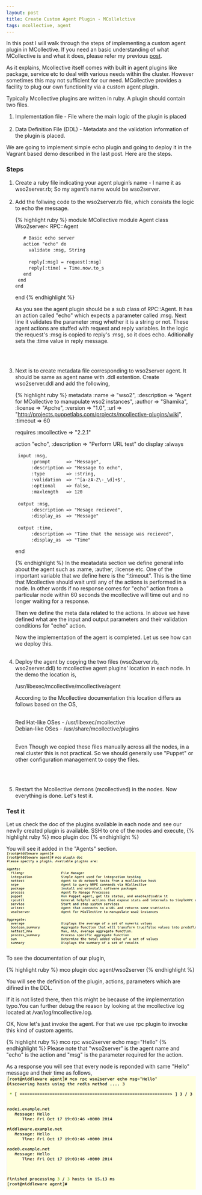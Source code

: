 ```yaml
---
layout: post
title: Create Custom Agent Plugin - MCollelctive
tags: mcollective, agent
---
```

In this post I will walk through the steps of implementing a custom agent plugin in MCollective. If you need an basic understanding of what MCollective is and what it does, please refer my previous <a href="http://shamika.github.io/First-Steps-on-MCollective/">post</a>.

As it explains, Mcollective itself comes with built in agent plugins like package, service etc to deal with various needs within the cluster. However sometimes this may not sufficient for our need. MCollective provides a facility to plug our own functionlity via a custom agent plugin. 

Typically Mcollective plugins are written in ruby. A plugin should contain two files.

<ol>
<li>
Implementation file - File where the main logic of the plugin is placed <br/><br/>
</li><li>
Data Definition File (DDL) - Metadata and the validation information of the plugin is placed.
</li>
</ol>

We are going to implement simple echo plugin and going to deploy it in the Vagrant based demo described in the last post. Here are the steps. 

<h3>Steps</h3>

<ol>
<li>
Create a ruby file indicating your agent plugin’s name - I name it as wso2server.rb; So my agent’s name would be wso2server.
<br/><br/></li><li>
Add the follwing code to the wso2server.rb file, which consists the logic to echo the message.

{% highlight ruby %}
 module MCollective
   module Agent
     class Wso2server< RPC::Agent
       
       # Basic echo server
       action "echo" do
         validate :msg, String

         reply[:msg] = request[:msg]
         reply[:time] = Time.now.to_s
       end
     end
    end
 end
 {% endhighlight %}

As you see the agent plugin should be a sub class of RPC::Agent. It has an action called "echo" which expects a parameter called :msg. Next line it validates the parameter :msg whether it is a string or not. These agent actions are stuffed with request and reply variables. In the logic the request's :msg is copied to reply's :msg, so it does echo. Aditionally sets the :time value in reply message.

<br/><br/></li>
<li>
Next is to create metadata file corresponding to wso2server agent. It should be same as agent name with .ddl extention. Create wso2server.ddl and add the following,

{% highlight ruby %}
metadata        :name        => "wso2",
                :description => "Agent for MCollective to manupulate wso2 instances",
                :author      => "Shamika",
                :license     => "Apche",
                :version     => "1.0",
                :url         => "http://projects.puppetlabs.com/projects/mcollective-plugins/wiki",
                :timeout     => 60

requires :mcollective => "2.2.1"

action "echo", :description => "Perform URL test" do
    display :always

     input :msg,
          :prompt      => "Message",
          :description => "Message to echo",
          :type        => :string,
          :validation  => '^[a-zA-Z\-_\d]+$',
          :optional    => false,
          :maxlength   => 120

     output :msg,
          :description => "Mesage recieved",
          :display_as  => "Message"

     output :time,
          :description => "Time that the message was recieved",
          :display_as  => "Time"

end

{% endhighlight %}
In the meatadata section we define general info about the agent such as :name, :auther, :license etc. One of the important variable that we define here is the “:timeout”. This is the time that Mcollective should wait until any of the actions is performed in a node. In other words if no response comes for "echo" action from a particular node within 60 seconds the mcollective will time out and no longer waiting for a response.

Then we define the meta data related to the actions. In above we have defined what are the input and output parameters and their validation conditions for "echo" action.

Now the implementation of the agent is completed. Let us see how can we deploy this.
<br/><br/></li><li>
Deploy the agent by copying the two files (wso2server.rb, wso2server.ddl) to mcollective agent plugins' location in each node. In the demo the location is,

/usr/libexec/mcollective/mcollective/agent

According to the Mcollective documentation this location differs as follows based on the OS, <br /><br/>

Red Hat-like OSes - /usr/libexec/mcollective <br />
Debian-like OSes - /usr/share/mcollective/plugins <br /><br/>

Even Though we copied these files manually across all the nodes, in a real cluster this is not practical. So we should generally use "Puppet" or other configuration management to copy the files.

<br/><br/></li><li>
Restart the Mcollective demons (mcollectived) in the nodes.
Now everything is done. Let's test it.
</li>
</ol>

<h3>Test it</h3>

Let us check the doc of the plugins available in each node and see our newlly created plugin is available. SSH to one of the nodes and execute,
{% highlight ruby %}
mco plugin doc
{% endhighlight %}

You will see it added in the "Agents" section.
![New agent listing](/images/posts/20141017/custom_agent.png)

To see the documentation of our plugin,

{% highlight ruby %}
mco plugin doc agent/wso2server
{% endhighlight %}

You will see the definition of the plugin, actions, parameters which are difined in the DDL.

If it is not listed there, then this might be because of the implementation typo.You can further debug the reason by looking at the mcollective log located at /var/log/mcollective.log.

OK, Now let's just invoke the agent. For that we use rpc plugin to invocke this kind of custom agents.

{% highlight ruby %}
mco rpc wso2server echo msg="Hello"
{% endhighlight %}
Please note that "wso2server" is the agent name and "echo" is the action and "msg" is the parameter required for the action.

As a response you will see that every node is reponded with same "Hello" message and their time as follows,
![New agent invocation](/images/posts/20141017/plugin_invocation.png)



